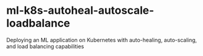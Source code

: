 # ml-k8s-autoheal-autoscale-loadbalance
Deploying an ML application on Kubernetes with auto-healing, auto-scaling, and load balancing capabilities
